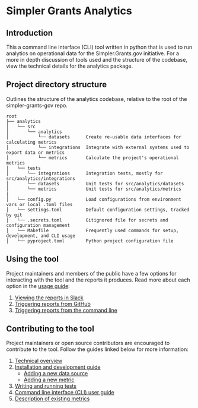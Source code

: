 # Simpler Grants Analytics

## Introduction

This a command line interface (CLI) tool written in python that is used to run analytics on operational data for the Simpler.Grants.gov initiative. For a more in depth discussion of tools used and the structure of the codebase, view the technical details for the analytics package.

## Project directory structure

Outlines the structure of the analytics codebase, relative to the root of the simpler-grants-gov repo.

```text
root
├── analytics
│   └── src
│       └── analytics
│           └── datasets      Create re-usable data interfaces for calculating metrics
│           └── integrations  Integrate with external systems used to export data or metrics
│           └── metrics       Calculate the project's operational metrics
│   └── tests
│       └── integrations      Integration tests, mostly for src/analytics/integrations
│       └── datasets          Unit tests for src/analytics/datasets
│       └── metrics           Unit tests for src/analytics/metrics
|
│   └── config.py             Load configurations from environment vars or local .toml files
│   └── settings.toml         Default configuration settings, tracked by git
│   └── .secrets.toml         Gitignored file for secrets and configuration management
│   └── Makefile              Frequently used commands for setup, development, and CLI usage
│   └── pyproject.toml        Python project configuration file
```

## Using the tool

Project maintainers and members of the public have a few options for interacting with the tool and the reports it produces. Read more about each option in the [usage guide](../documentation/analytics/usage.md):

1. [Viewing the reports in Slack](../documentation/analytics/usage.md#view-daily-reports-in-slack)
2. [Triggering reports from GitHub](../documentation/analytics/usage.md#trigger-a-report-from-github)
3. [Triggering reports from the command line](../documentation/analytics/usage.md#trigger-a-report-from-the-command-line)

## Contributing to the tool

Project maintainers or open source contributors are encouraged to contribute to the tool. Follow the guides linked below for more information:

1. [Technical overview](../documentation/analytics/technical-overview.md)
2. [Installation and development guide](../documentation/analytics/development.md)
   - [Adding a new data source](../documentation/analytics/development.md#adding-a-new-dataset)
   - [Adding a new metric](../documentation/analytics/development.md#adding-a-new-metric)
3. [Writing and running tests](../documentation/analytics/testing.md)
4. [Command line interface (CLI) user guide](../documentation/analytics/usage.md#using-the-command-line-interface)
5. [Description of existing metrics](../documentation/analytics/metrics/README.md)
